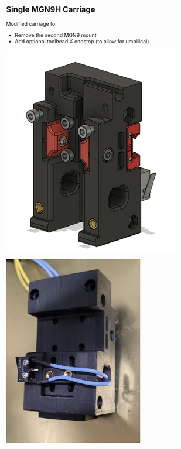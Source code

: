 ## <B>Single MGN9H Carriage</B>

Modified carriage to:
* Remove the second MGN9 mount
* Add optional toolhead X endstop (to allow for umbilical)

![Single_MGN9G_Carriage](Images/Single_MGN9H_Carriage.png)

![Single_MGN9G_Carriage_Built](Images/Single_MGN9H_Carriage_Built.png)  